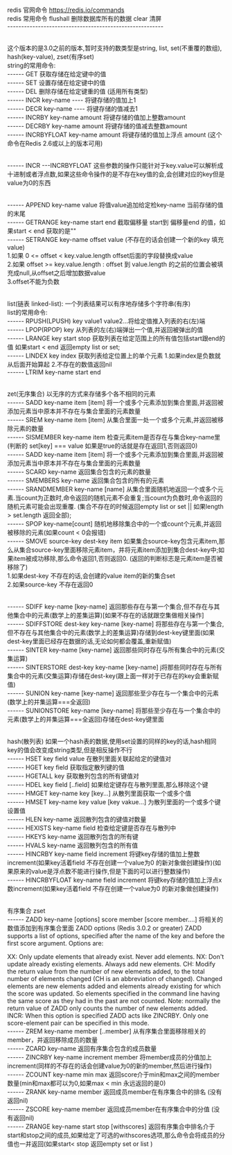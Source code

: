 
<br> redis 官网命令 https://redis.io/commands
<br> redis 常用命令 flushall 删除数据库所有的数据 clear  清屏 
<br>--------------------------------------------------------

<br> 这个版本的是3.0之前的版本,暂时支持的数类型是string, list, set(不重覆的数组), hash(key-value), zset(有序set)
<br> string的常用命令:
<br> ------ GET 获取存储在给定键中的值
<br> ------ SET 设置存储在给定键中的值
<br> ------ DEL 删除存储在给定键重的值 (适用所有类型)
<br> ------ INCR key-name ---- 将键存储的值加上1
<br> ------ DECR key-name ---- 将键存储的值减去1
<br> ------ INCRBY key-name amount 将键存储的值加上整数amount 
<br> ------ DECRBY key-name amount 将键存储的值减去整数amount 
<br> ------ INCRBYFLOAT key-name amount 将键存储的值加上浮点 amount (这个命令在Redis 2.6或以上的版本可用)

<br> ------ INCR ---INCRBYFLOAT 这些参数的操作只能针对于key.value可以解析成十进制或者浮点数,如果这些命令操作的是不存在key值的会,会创建对应的key但是value为0的东西

<br> ------ APPEND key-name value 将值value追加给定检key-name 当前存储的值的末尾
<br> ------ GETRANGE key-name start end 截取偏移量 start到 偏移量end 的值，如果start < end 获取的是""
<br> ------ SETRANGE key-name offset value (不存在的话会创建一个新的key 填充value) 
<br> 1.如果 0 <= offset < key.value.length offset后面的字段替换成value
<br> 2.如果 offset >= key.value.length : offset 到 value.length 的之前的位置会被填充成null,从offset之后增加数据value
<br> 3.offset不能为负数

<br> list(链表 linked-list): 一个列表结果可以有序地存储多个字符串(有序)
<br> list的常用命令:
<br> ------ RPUSH(LPUSH) key value1 value2...将给定值推入列表的右(左)端
<br> ------ LPOP(RPOP) key 从列表的左(右)端弹出一个值,并返回被弹出的值
<br> ------ LRANGE key start stop  获取列表在给定范围上的所有值包括start跟end的值 如果start < end 返回empty list or set;
<br> ------ LINDEX key index 获取列表给定位置上的单个元素 1.如果index是负数就从后面开始算起 2.不存在的数值返回nil
<br> ------ LTRIM key-name start end 

<br> zet(无序集合) 以无序的方式来存储多个各不相同的元素
<br> ------ SADD key-name item [item] 将一个或多个元素添加到集合里面,并返回被添加元素当中原本并不存在与集合里面的元素数量
<br> ------ SREM key-name item [item] 从集合里面一处一个或多个元素,并返回被移除元素的数量
<br> ------ SISMEMBER key-name item 检查元素item是否存在与集合key-name里 (判断的 set[key] === value 如果是true的话就是存在返回1,否则返回0)
<br> ------ SADD key-name item [item] 将一个或多个元素添加到集合里面,并返回被添加元素当中原本并不存在与集合里面的元素数量
<br> ------ SCARD key-name 返回集合包含的元素的数量
<br> ------ SMEMBERS key-name 返回集合包含的所有的元素
<br> ------ SRANDMEMBER key-name [name] 从集合里面随机地返回一个或多个元素.当count为正数时,命令返回的随机元素不会重复;当count为负数时,命令返回的随机元素可能会出现重覆. (集合不存在的时候返回empty list or set || 如果length > set.length 返回全部);
<br> ------ SPOP key-name[count] 随机地移除集合中的一个或count个元素,并返回被移除的元素(如果count < 0会报错)
<br> ------ SMOVE source-key dest-key item 如果集合source-key包含元素item,那么从集合source-key里面移除元素item，并将元素item添加到集合dest-key中;如果item被成功移除,那么命令返回1,否则返回0. (返回的判断标志是元素item是否被移除了)
<br> 1.如果dest-key 不存在的话,会创建的value item的新的集合set 
<br> 2.如果source-key 不存在返回0

<br> ------ SDIFF key-name [key-name] 返回那些存在与第一个集合,但不存在与其他集合中的元素(数学上的差集运算)[如果不存在的话就跟空集做相关操作]
<br> ------ SDIFFSTORE dest-key key-name [key-name] 将那些存在与第一个集合,但不存在与其他集合中的元素(数学上的差集运算)存储到dest-key键里面(如果dest-key里面已经存在数据的话,无论如何都会覆盖,重新赋值)
<br> ------ SINTER key-name [key-name] 返回那些同时存在与所有集合中的元素(交集运算)
<br> ------ SINTERSTORE dest-key key-name [key-name] j将那些同时存在与所有集合中的元素(交集运算)存储在dest-key(跟上面一样对于已存在的key会重新赋值)
<br> ------ SUNION key-name [key-name] 返回那些至少存在与一个集合中的元素(数学上的并集运算===全返回)
<br> ------ SUNIONSTORE key-name [key-name] 将那些至少存在与一个集合中的元素(数学上的并集运算===全返回)存储在dest-key键里面

<br> hash(散列表) 如果一个hash表的数据,使用set设置的同样的key的话,hash相同key的值会改变成string类型,但是相反操作不行
<br> ------ HSET key field value 在散列里面关联起给定的键值对
<br> ------ HGET key field 获取指定散列键的值
<br> ------ HGETALL key 获取散列包含的所有键值对
<br> ------ HDEL key field [..field] 如果给定键存在与散列里面,那么移除这个键
<br> ------ HMGET key-name key [key...] 从散列里面获取一个或多个值
<br> ------ HMSET key-name key value [key vakue...] 为散列里面的一个或多个键设置值
<br> ------ HLEN key-name 返回散列包含的键值对数量
<br> ------ HEXISTS key-name field  检查给定键是否存在与散列中
<br> ------ HKEYS key-name  返回散列包含的所有键
<br> ------ HVALS key-name  返回散列包含的所有值
<br> ------ HINCRBY key-name field increment 将键key存储的值加上整数increment(如果key活着field 不存在创建一个value为0 的新对象做创建操作)(如果原来的value是浮点数不能进行操作,但是下面的可以进行整数操作)
<br> ------ HINCRBYFLOAT key-name field increment 将键key存储的值加上浮点x数increment(如果key活着field 不存在创建一个value为0 的新对象做创建操作)

<br> 有序集合 zset
<br> ------ ZADD key-name [options] score member [score member....] 将相关的数值添加到有序集合里面
ZADD options (Redis 3.0.2 or greater)
ZADD supports a list of options, specified after the name of the key and before the first score argument. Options are:

XX: Only update elements that already exist. Never add elements.
NX: Don't update already existing elements. Always add new elements.
CH: Modify the return value from the number of new elements added, to the total number of elements changed (CH is an abbreviation of changed). Changed elements are new elements added and elements already existing for which the score was updated. So elements specified in the command line having the same score as they had in the past are not counted. Note: normally the return value of ZADD only counts the number of new elements added.
INCR: When this option is specified ZADD acts like ZINCRBY. Only one score-element pair can be specified in this mode.
<br> ------ ZREM key-name member [..member] 从有序集合里面移除相关的member，并返回移除成员的数量
<br> ------ ZCARD key-name 返回有序集合包含的成员数量 
<br> ------ ZINCRBY key-name increment member 将member成员的分值加上increment(同样的不存在的话会创建value为0的新的member,然后进行操作)
<br> ------ ZCOUNT key-name min max 返回score介于min和max之间的member数量(min和max都可以为0,如果max < min 永远返回的是0)
<br> ------ ZRANK key-name member 返回成员member在有序集合中的排名 (没有返回nil)
<br> ------ ZSCORE key-name member 返回成员member在有序集合中的分值 (没有返回nil)
<br> ------ ZRANGE key-name start stop [withscores] 返回有序集合中排名介于start和stop之间的成员,如果给定了可选的withscores选项,那么命令会将成员的分值也一并返回(如果start< stop 返回empty set or list )
























